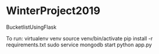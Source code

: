 # WinterProject2019
BucketlistUsingFlask


To run:
virtualenv venv
source venv/bin/activate
pip install -r requirements.txt
sudo service mongodb start
python app.py
